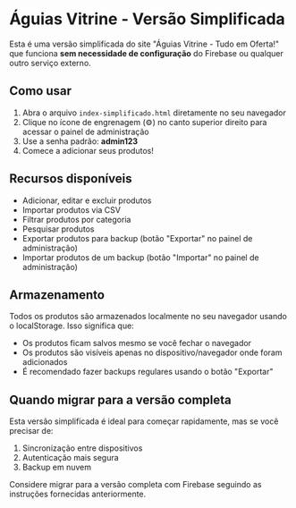 # Águias Vitrine - Versão Simplificada

Esta é uma versão simplificada do site "Águias Vitrine - Tudo em Oferta!" que funciona **sem necessidade de configuração** do Firebase ou qualquer outro serviço externo.

## Como usar

1. Abra o arquivo `index-simplificado.html` diretamente no seu navegador
2. Clique no ícone de engrenagem (⚙️) no canto superior direito para acessar o painel de administração
3. Use a senha padrão: **admin123**
4. Comece a adicionar seus produtos!

## Recursos disponíveis

- Adicionar, editar e excluir produtos
- Importar produtos via CSV
- Filtrar produtos por categoria
- Pesquisar produtos
- Exportar produtos para backup (botão "Exportar" no painel de administração)
- Importar produtos de um backup (botão "Importar" no painel de administração)

## Armazenamento

Todos os produtos são armazenados localmente no seu navegador usando o localStorage. Isso significa que:

- Os produtos ficam salvos mesmo se você fechar o navegador
- Os produtos são visíveis apenas no dispositivo/navegador onde foram adicionados
- É recomendado fazer backups regulares usando o botão "Exportar"

## Quando migrar para a versão completa

Esta versão simplificada é ideal para começar rapidamente, mas se você precisar de:

1. Sincronização entre dispositivos
2. Autenticação mais segura
3. Backup em nuvem

Considere migrar para a versão completa com Firebase seguindo as instruções fornecidas anteriormente.
